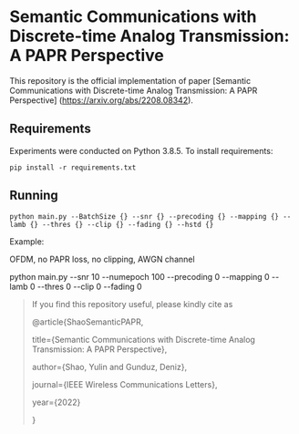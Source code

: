 # Semantic Communications with Discrete-time Analog Transmission: A PAPR Perspective

This repository is the official implementation of paper [Semantic Communications with Discrete-time Analog Transmission: A PAPR Perspective] (https://arxiv.org/abs/2208.08342).

## Requirements

Experiments were conducted on Python 3.8.5. To install requirements:

```setup
pip install -r requirements.txt
```

## Running
```train
python main.py --BatchSize {} --snr {} --precoding {} --mapping {} --lamb {} --thres {} --clip {} --fading {} --hstd {}
```

Example:

OFDM, no PAPR loss, no clipping, AWGN channel

python main.py --snr 10 --numepoch 100 --precoding 0 --mapping 0 --lamb 0 --thres 0 --clip 0 --fading 0




> If you find this repository useful, please kindly cite as
> 
> @article{ShaoSemanticPAPR,
> 
> title={Semantic Communications with Discrete-time Analog Transmission: A PAPR Perspective},
> 
> author={Shao, Yulin and Gunduz, Deniz},
> 
> journal={IEEE Wireless Communications Letters},
> 
> year={2022}
> 
> }

